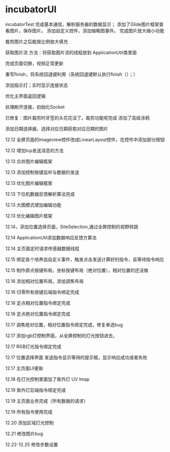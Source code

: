 # incubatorUI
incubatorTest
完成基本通信，解析服务器的数据显示；
添加了Glide图片框架查看图片，保存图片。
添加自定义控件，添加缩略图事件。
完成图片放大缩小功能


裁剪图片之后能按比例放大填充

获取图片流
方法：将获取图片流的线程放到
ApplicationUtil类里面

完成页面切换，视频正常更新

重写finish，将系统回退键利用（系统回退键默认执行finish（）；）



添加指示灯；实时显示连接状态

优化主界面返回逻辑

处理断开连接，初始化Socket

已修复：图片裁剪时牙签的头花花没了。裁剪功能呢完成
添加了高级涂鸦

添加日期选择器，选择对应日期获取对应日期的图片

12.12  全屏页面的imageview控件改成LinearLayout控件，在控件中添加部分按钮

12.12  增加tcp发送消息的方法

12.13 合并图片编辑框架

12.13 添加控制按键监听与数据的发送

12.13 优化图片编辑框架

12.13 下位机数据反馈解析算法完成

12.13 大图模式增加编辑功能

12.13 优化编辑图片框架

12.14，添加位置选择页面，SiteSelection,通过全屏控制的视野转跳

12.14  ApplicationUtil添加数据响应反馈方算法

12.14 主页面定时请求传感器数据线程

12.15 绑定各个培养皿自定义事件，触发点击发送计算好的指令，且等待指令响应

12.15 制作原点按键布局，坐标按键布局（绝对位置），相对位置的还没做

12.16 添加相对位置布局，添加调焦布局

12.16 归零所有按键后端指令绑定完成

12.16 定点相对位置指令绑定完成

12.16 定点绝对位置指令绑定完成

12.17 调焦绝对位置，相对位置指令绑定完成，修复单选bug

12.17  添加rgb灯控制界面，从全屏控制的灯光按钮进去，

12.17 RGB灯光指令绑定完成

12.17 位置选择界面 发送指令显示等待的提示框，显示响应成功或者失败

12.17 主页面UI更新

12.18  在灯光控制里面加了紫外灯  UV lmap

12.19 紫外灯后端指令绑定完成

12.19 主页面业务完成（所有数据的请求）

12.19 所有指令使用完成

12.20 添加区域灯光控制

12.21 修改图片bug

12.22-12.25 修改步数设置
















